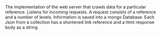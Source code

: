 The implementation of the web server that crawls data for a particular reference.
Listens for incoming requests.
A request consists of a reference and a number of levels.
Information is saved into a mongo Database.
Each Json from a collection has a shortened link reference and a html response body as a string. 